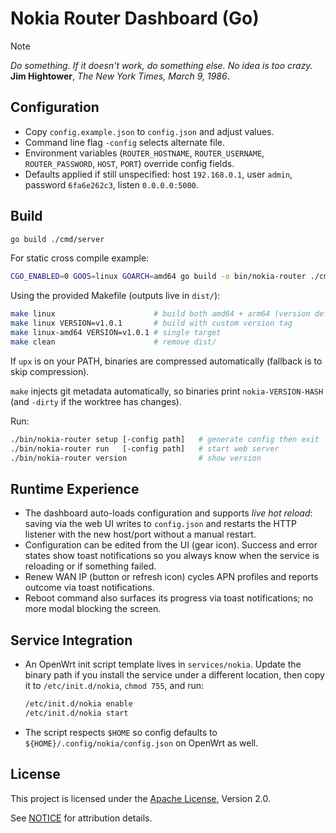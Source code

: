 # Nokia Router Dashboard (Go)

> [!note]
> _Do something. If it doesn't work, do something else. No idea is too crazy._</br>
**Jim Hightower**, _The New York Times, March 9, 1986_.

## Configuration

- Copy `config.example.json` to `config.json` and adjust values.
- Command line flag `-config` selects alternate file.
- Environment variables (`ROUTER_HOSTNAME`, `ROUTER_USERNAME`, `ROUTER_PASSWORD`, `HOST`, `PORT`) override config fields.
- Defaults applied if still unspecified: host `192.168.0.1`, user `admin`, password `6fa6e262c3`, listen `0.0.0.0:5000`.

## Build

```sh
go build ./cmd/server
```

For static cross compile example:

```sh
CGO_ENABLED=0 GOOS=linux GOARCH=amd64 go build -o bin/nokia-router ./cmd/server
```

Using the provided Makefile (outputs live in `dist/`):

```sh
make linux                      # build both amd64 + arm64 (version defaults to "dev")
make linux VERSION=v1.0.1       # build with custom version tag
make linux-amd64 VERSION=v1.0.1 # single target
make clean                      # remove dist/
```

If `upx` is on your PATH, binaries are compressed automatically (fallback is to skip compression).

`make` injects git metadata automatically, so binaries print `nokia-VERSION-HASH` (and `-dirty` if the worktree has changes).

Run:

```sh
./bin/nokia-router setup [-config path]   # generate config then exit
./bin/nokia-router run   [-config path]   # start web server
./bin/nokia-router version                # show version
```

## Runtime Experience

- The dashboard auto-loads configuration and supports _live hot reload_: saving via the web UI writes to `config.json` and restarts the HTTP listener with the new host/port without a manual restart.
- Configuration can be edited from the UI (gear icon). Success and error states show toast notifications so you always know when the service is reloading or if something failed.
- Renew WAN IP (button or refresh icon) cycles APN profiles and reports outcome via toast notifications.
- Reboot command also surfaces its progress via toast notifications; no more modal blocking the screen.

## Service Integration

- An OpenWrt init script template lives in `services/nokia`. Update the binary path if you install the service under a different location, then copy it to `/etc/init.d/nokia`, `chmod 755`, and run:

  ```sh
  /etc/init.d/nokia enable
  /etc/init.d/nokia start
  ```

- The script respects `$HOME` so config defaults to `${HOME}/.config/nokia/config.json` on OpenWrt as well.

## License

This project is licensed under the [Apache License](LICENSE), Version 2.0.

See [NOTICE](NOTICE) for attribution details.
